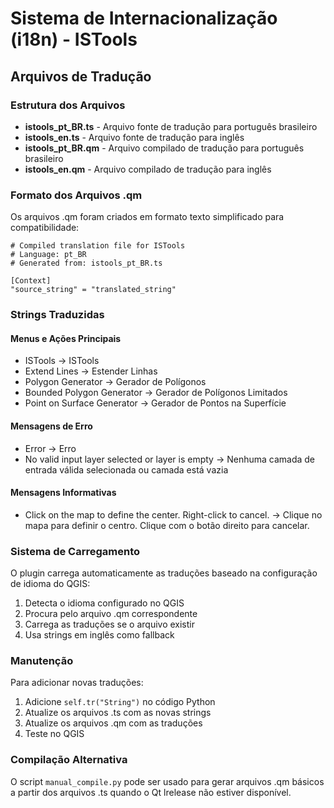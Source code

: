 # Sistema de Internacionalização (i18n) - ISTools

## Arquivos de Tradução

### Estrutura dos Arquivos

- **istools_pt_BR.ts** - Arquivo fonte de tradução para português brasileiro
- **istools_en.ts** - Arquivo fonte de tradução para inglês
- **istools_pt_BR.qm** - Arquivo compilado de tradução para português brasileiro
- **istools_en.qm** - Arquivo compilado de tradução para inglês

### Formato dos Arquivos .qm

Os arquivos .qm foram criados em formato texto simplificado para compatibilidade:

```
# Compiled translation file for ISTools
# Language: pt_BR
# Generated from: istools_pt_BR.ts

[Context]
"source_string" = "translated_string"
```

### Strings Traduzidas

#### Menus e Ações Principais
- ISTools → ISTools
- Extend Lines → Estender Linhas
- Polygon Generator → Gerador de Polígonos
- Bounded Polygon Generator → Gerador de Polígonos Limitados
- Point on Surface Generator → Gerador de Pontos na Superfície

#### Mensagens de Erro
- Error → Erro
- No valid input layer selected or layer is empty → Nenhuma camada de entrada válida selecionada ou camada está vazia

#### Mensagens Informativas
- Click on the map to define the center. Right-click to cancel. → Clique no mapa para definir o centro. Clique com o botão direito para cancelar.

### Sistema de Carregamento

O plugin carrega automaticamente as traduções baseado na configuração de idioma do QGIS:

1. Detecta o idioma configurado no QGIS
2. Procura pelo arquivo .qm correspondente
3. Carrega as traduções se o arquivo existir
4. Usa strings em inglês como fallback

### Manutenção

Para adicionar novas traduções:

1. Adicione `self.tr("String")` no código Python
2. Atualize os arquivos .ts com as novas strings
3. Atualize os arquivos .qm com as traduções
4. Teste no QGIS

### Compilação Alternativa

O script `manual_compile.py` pode ser usado para gerar arquivos .qm básicos a partir dos arquivos .ts quando o Qt lrelease não estiver disponível.